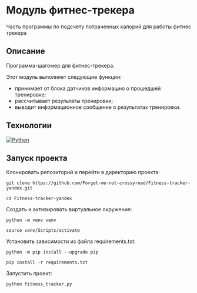 # Модуль фитнес-трекера
Часть программы по подсчету потраченных калорий для работы фитнес трекера

## Описание
Программа-шагомер для фитнес-трекера.

Этот модуль выполняет следующие функции:
- принимает от блока датчиков информацию о прошедшей тренировке;
- рассчитывает результаты тренировки;
- выводит информационное сообщение о результатах тренировки.

## Технологии
[![Python](https://img.shields.io/badge/Python-3.7-3776AB?logo=python)](https://www.python.org/)

## Запуск проекта
Клонировать репозиторий и перейти в директорию проекта:
```
git clone https://github.com/Forget-me-not-crossyroad/Fitness-tracker-yandex.git
```
```
cd Fitness-tracker-yandex
```
Cоздать и активировать виртуальное окружение:
```
python -m venv venv
```
```
source venv/Scripts/activate
```
Установить зависимости из файла requirements.txt:
```
python -m pip install --upgrade pip
```
```
pip install -r requirements.txt
```
Запустить проект:
```
python fitness_tracker.py
```
